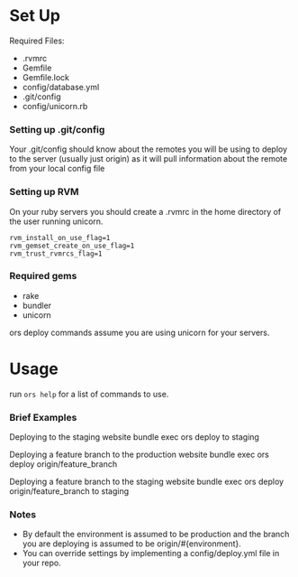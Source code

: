 # Set Up

Required Files:
* .rvmrc
* Gemfile
* Gemfile.lock
* config/database.yml
* .git/config
* config/unicorn.rb


### Setting up .git/config


Your .git/config should know about the remotes you will be using to deploy to the server (usually just origin) as it will pull information about the remote from your local config file


### Setting up RVM

On your ruby servers you should create a .rvmrc in the home directory of the user running unicorn.

    rvm_install_on_use_flag=1
    rvm_gemset_create_on_use_flag=1
    rvm_trust_rvmrcs_flag=1


### Required gems

* rake
* bundler
* unicorn

ors deploy commands assume you are using unicorn for your servers.



# Usage

run `ors help` for a list of commands to use.


### Brief Examples

Deploying to the staging website
    bundle exec ors deploy to staging

Deploying a feature branch to the production website
    bundle exec ors deploy origin/feature_branch

Deploying a feature branch to the staging website
    bundle exec ors deploy origin/feature_branch to staging


### Notes
* By default the environment is assumed to be production and the branch you are deploying is assumed to be origin/#{environment}.
* You can override settings by implementing a config/deploy.yml file in your repo.


